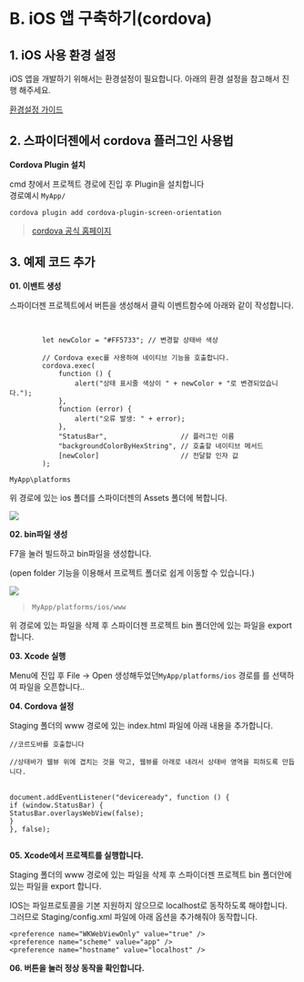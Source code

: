 # B. iOS 앱 구축하기(cordova)

## 1. iOS 사용 환경 설정

iOS 앱을 개발하기 위해서는 환경설정이 필요합니다. 아래의 환경 설정을 참고해서 진행 해주세요.

[환경설정 가이드](https://wikidocs.net/278960)

## 2. 스파이더젠에서 cordova 플러그인 사용법

**Cordova Plugin 설치**

cmd 창에서 프로젝트 경로에 진입 후 Plugin을 설치합니다\
경로예시 `MyApp/`

`cordova plugin add cordova-plugin-screen-orientation`

> [cordova 공식 홈페이지](https://cordova.apache.org/plugins/)

## 3. 예제 코드 추가

**01. 이밴트 생성**

스파이더젠 프로젝트에서 버튼을 생성해서 클릭 이벤트함수에 아래와 같이 작성합니다.



```


        let newColor = "#FF5733"; // 변경할 상태바 색상

        // Cordova exec를 사용하여 네이티브 기능을 호출합니다.
        cordova.exec(
            function () {
                alert("상태 표시줄 색상이 " + newColor + "로 변경되었습니다.");
            },
            function (error) {
                alert("오류 발생: " + error);
            },
            "StatusBar",                  // 플러그인 이름
            "backgroundColorByHexString", // 호출할 네이티브 메서드
            [newColor]                    // 전달할 인자 값
        );

```



`MyApp\platforms`

위 경로에 있는 ios 폴더를 스파이더젠의 Assets 폴더에  복합니다.

![](../../../.gitbook/assets/002.png)

**02. bin파일 생성**

F7을 눌러 빌드하고 bin파일을 생성합니다.

(open folder 기능을 이용해서 프로젝트 폴더로 쉽게 이동할 수 있습니다.)

![](<../../../.gitbook/assets/build (1).png>)

> `MyApp/platforms/ios/www`



위 경로에 있는 파일을 삭제 후 스파이더젠 프로젝트 bin 폴더안에 있는 파일을 export 합니다.

**03. Xcode 실행**

Menu에 진입 후 File -> Open 생성해두었던`MyApp/platforms/ios` 경로를 를 선택하여 파일을 오픈합니다..

**04. Cordova 설정**

Staging 폴더의 www 경로에 있는 index.html 파일에 아래 내용을 추가합니다.

`//코르도바를 호출합니다`

`//상태바가 웹뷰 위에 겹치는 것을 막고, 웹뷰를 아래로 내려서 상태바 영역을 피하도록 만듭니다.`

\
&#x20;       `document.addEventListener("deviceready", function () {`\
&#x20;           `if (window.StatusBar) {`\
&#x20;               `StatusBar.overlaysWebView(false);`\
&#x20;           `}`\
&#x20;       `}, false);`

<figure><img src="../../../.gitbook/assets/ioscordova.png" alt=""><figcaption></figcaption></figure>

**05. Xcode에서 프로젝트를 실행합니다.**

Staging 폴더의 www 경로에 있는 파일을 삭제 후 스파이더젠 프로젝트 bin 폴더안에 있는 파일을 export 합니다.

IOS는 파일프로토콜을 기본 지원하지 않으므로 localhost로 동작하도록 해야합니다. 그러므로 Staging/config.xml 파일에 아래 옵션을 추가해줘야 동작합니다.

```
<preference name="WKWebViewOnly" value="true" />
<preference name="scheme" value="app" />
<preference name="hostname" value="localhost" />
```

**06. 버튼을 눌러 정상 동작을 확인합니다.**



<div><figure><img src="../../../.gitbook/assets/ios01.png" alt=""><figcaption></figcaption></figure> <figure><img src="../../../.gitbook/assets/ios02.png" alt=""><figcaption></figcaption></figure></div>
